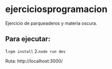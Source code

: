 # ejerciciosprogramacion
Ejercicio de parqueaderos y materia oscura.

## Para ejecutar:
1.`npm install`
2.`node run dev`

Ruta: http://localhost:3000/
